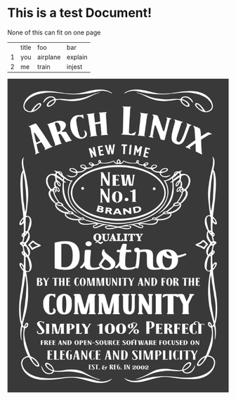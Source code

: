 # <a id="_qx2slfm63f"></a>This is a test Document!

None of this can fit on one page

|  |  |  |  |
| --- | --- | --- | --- |
|  | title | foo | bar |
| 1 | you | airplane | explain |
| 2 | me | train | injest |

![arch.png](./images/c47085e6-5037-44ef-98e1-89e9f8c42524.jpg)
